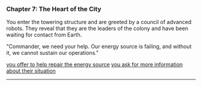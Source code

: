 
### Chapter 7: The Heart of the City

You enter the towering structure and are greeted by a council of advanced robots. They reveal that they are the leaders of the colony and have been waiting for contact from Earth.

"Commander, we need your help. Our energy source is failing, and without it, we cannot sustain our operations."

[you offer to help repair the energy source](stories/story1/chapter10.md)
[you ask for more information about their situation](stories/story1/chapter13.md)

---